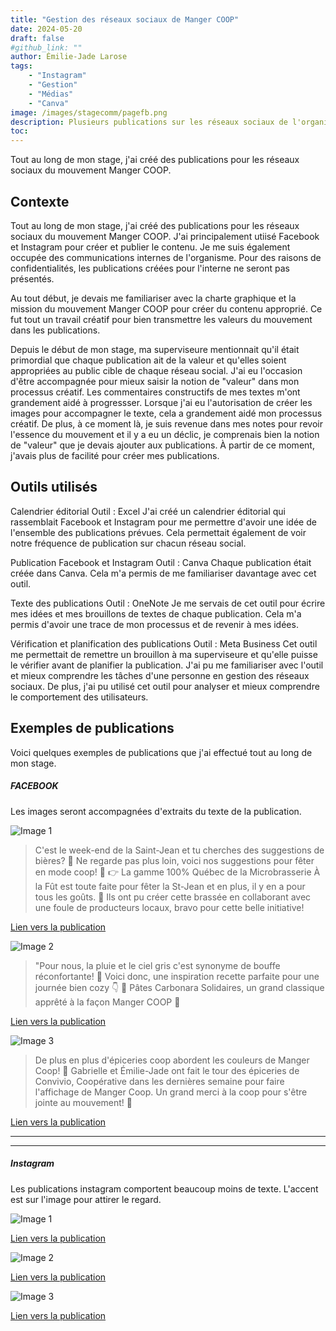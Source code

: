 ```yaml
---
title: "Gestion des réseaux sociaux de Manger COOP"
date: 2024-05-20
draft: false
#github_link: ""
author: Émilie-Jade Larose
tags: 
    - "Instagram"
    - "Gestion"
    - "Médias"
    - "Canva"
image: /images/stagecomm/pagefb.png
description: Plusieurs publications sur les réseaux sociaux de l'organisme durant toute la durée du stage.
toc: 
---
```


Tout au long de mon stage, j'ai créé des publications pour les réseaux sociaux du mouvement Manger COOP.

## Contexte

Tout au long de mon stage, j'ai créé des publications pour les réseaux sociaux du mouvement Manger COOP. J'ai principalement utiisé Facebook et Instagram pour créer et publier le contenu. Je me suis également occupée des communications internes de l'organisme. Pour des raisons de confidentialités, les publications créées pour l'interne ne seront pas présentés.

Au tout début, je devais me familiariser avec la charte graphique et la mission du mouvement Manger COOP pour créer du contenu approprié. Ce fut tout un travail créatif pour bien transmettre les valeurs du mouvement dans les publications. 

Depuis le début de mon stage, ma superviseure mentionnait qu'il était primordial que chaque publication ait de la valeur et qu'elles soient appropriées au public cible de chaque réseau social. J'ai eu l'occasion d'être accompagnée pour mieux saisir la notion de "valeur" dans mon processus créatif. Les commentaires constructifs de mes textes m'ont grandement aidé à progressser. Lorsque j'ai eu l'autorisation de créer les images pour accompagner le texte, cela a grandement aidé mon processus créatif. De plus, à ce moment là, je suis revenue dans mes notes pour revoir l'essence du mouvement et il y a eu un déclic, je comprenais bien la notion de "valeur" que je devais ajouter aux publications. À partir de ce moment, j'avais plus de facilité pour créer mes publications.



## Outils utilisés

Calendrier éditorial
Outil : Excel
J'ai créé un calendrier éditorial qui rassemblait Facebook et Instagram pour me permettre d'avoir une idée de l'ensemble des publications prévues. Cela permettait également de voir notre fréquence de publication sur chacun réseau social.

Publication Facebook et Instagram
Outil : Canva
Chaque publication était créée dans Canva. Cela m'a permis de me familiariser davantage avec cet outil. 

Texte des publications
Outil : OneNote
Je me servais de cet outil pour écrire mes idées et mes brouillons de textes de chaque publication. Cela m'a permis d'avoir une trace de mon processus et de revenir à mes idées. 

Vérification et planification des publications
Outil : Meta Business
Cet outil me permettait de remettre un brouillon à ma superviseure et qu'elle puisse le vérifier avant de planifier la publication. J'ai pu me familiariser avec l'outil et mieux comprendre les tâches d'une personne en gestion des réseaux sociaux. De plus, j'ai pu utilisé cet outil pour analyser et mieux comprendre le comportement des utilisateurs. 

## Exemples de publications

Voici quelques exemples de publications que j'ai effectué tout au long de mon stage. 


##### FACEBOOK
Les images seront accompagnées d'extraits du texte de la publication.


![Image 1](/images/stagecomm/post1fb.jpg)

>C'est le week-end de la Saint-Jean et tu cherches des suggestions de bières? 🍻 Ne regarde pas plus loin, voici nos suggestions pour fêter en mode coop! 👀
👉 La gamme 100% Québec de la Microbrasserie À la Fût est toute faite  pour fêter la St-Jean et en plus, il y en a pour tous les goûts. 🍺
Ils ont pu créer cette brassée en collaborant avec une foule de producteurs locaux, bravo pour cette belle initiative!


[Lien vers la publication](https://www.facebook.com/share/p/1CRcFnKujw/)


![Image 2](/images/stagecomm/postfb2.jpg)

>"Pour nous, la pluie et le ciel gris c'est synonyme de bouffe réconfortante! 🧦 Voici donc, une inspiration recette parfaite pour une journée bien cozy 👇
🍴 Pâtes Carbonara Solidaires, un grand classique apprêté à la façon Manger COOP 🧡


[Lien vers la publication](https://www.facebook.com/share/p/1BPsfxLGEG/)

![Image 3](/images/stagecomm/postfb3.jpg)

>De plus en plus d'épiceries coop abordent les couleurs de Manger Coop! 🥳
Gabrielle et Émilie-Jade ont fait le tour des épiceries de Convivio, Coopérative dans les dernières semaine pour faire l'affichage de Manger Coop. Un grand merci à la coop pour s'être jointe au mouvement! 🧡

[Lien vers la publication](https://www.facebook.com/share/p/15hecZpYa3/)

-------------------------------------------------------------------------------
-------------------------------------------------------------------------------

##### Instagram
Les publications instagram comportent beaucoup moins de texte. L'accent est sur l'image pour attirer le regard.

![Image 1](/images/stagecomm/post1insta.png)

[Lien vers la publication](https://www.instagram.com/p/C8DCqYyK935/?utm_source=ig_web_copy_link&igsh=MzRlODBiNWFlZA==)

![Image 2](/images/stagecomm/post2insta.png)

[Lien vers la publication](https://www.instagram.com/p/C-GDyAlhtKF/?utm_source=ig_web_copy_link&igsh=MzRlODBiNWFlZA==)

![Image 3](/images/stagecomm/post3insta.png)

[Lien vers la publication](https://www.instagram.com/p/C-Qk82yCvwZ/?utm_source=ig_web_copy_link&igsh=MzRlODBiNWFlZA==)

